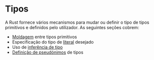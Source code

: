 # Tipos

A Rust fornece vários mecanismos para mudar ou definir o tipo de tipos primitivos e definidos pelo utilizador. As seguintes seções cobrem:

* [Moldagem][Casting] entre tipos primitivos
* Especificação do tipo de [literal][literals] desejado
* Uso de [inferência de tipo][type inference]
* [Definição de pseudónimos][Aliasing] de tipos

[Casting]: types/cast.md
[literals]: types/literals.md
[type inference]: types/inference.md
[Aliasing]: types/alias.md
